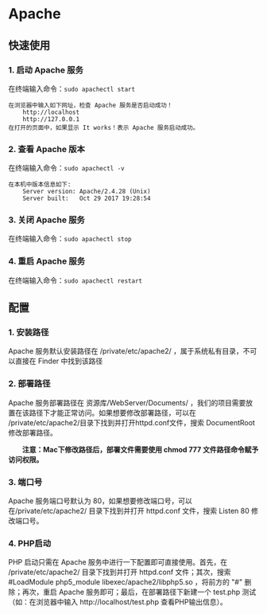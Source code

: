 # Apache

## 快速使用

### 1. 启动 Apache 服务

在终端输入命令：`sudo apachectl start`

```properties
在浏览器中输入如下网址，检查 Apache 服务是否启动成功！
    http://localhost
    http://127.0.0.1
在打开的页面中，如果显示 It works！表示 Apache 服务启动成功。
```

### 2. 查看 Apache 版本

在终端输入命令：`sudo apachectl -v`

```properties
在本机中版本信息如下:
    Server version: Apache/2.4.28 (Unix)
    Server built:   Oct 29 2017 19:28:54
```

### 3. 关闭 Apache 服务

在终端输入命令：`sudo apachectl stop`

### 4. 重启 Apache 服务

在终端输入命令：`sudo apachectl restart`

## 配置

### 1. 安装路径

Apache 服务默认安装路径在 /private/etc/apache2/ ，属于系统私有目录，不可以直接在 Finder 中找到该路径

### 2. 部署路径

Apache 服务部署路径在 资源库/WebServer/Documents/ ，我们的项目需要放置在该路径下才能正常访问。如果想要修改部署路径，可以在 /private/etc/apache2/目录下找到并打开httpd.conf文件，搜索 DocumentRoot 修改部署路径。

  **注意：Mac下修改路径后，部署文件需要使用  chmod  777  文件路径命令赋予访问权限。**

### 3. 端口号

Apache 服务端口号默认为 80，如果想要修改端口号，可以在/private/etc/apache2/ 目录下找到并打开 httpd.conf 文件，搜索  Listen 80 修改端口号。

### 4. PHP启动

PHP 启动只需在 Apache 服务中进行一下配置即可直接使用。首先，在 /private/etc/apache2/ 目录下找到并打开 httpd.conf 文件；其次，搜索 #LoadModule php5_module libexec/apache2/libphp5.so ，将前方的 "#" 删除；再次，重启 Apache 服务即可；最后，在部署路径下新建一个 test.php 测试（如：在浏览器中输入 http://localhost/test.php 查看PHP输出信息）。
